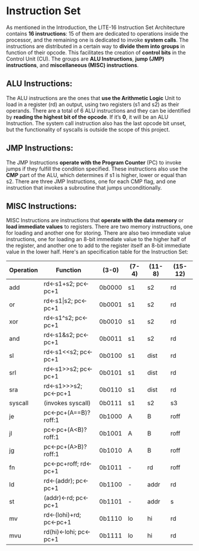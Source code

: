 # Instruction Set
As mentioned in the Introduction, the LITE-16 Instruction Set Architecture contains **16 instructions**: 15 of them are dedicated to operations inside the processor, and the remaining one is dedicated to invoke **system calls**. The instructions are distributed in a certain way to **divide them into groups** in function of their opcode. This facilitates the creation of **control bits** in the Control Unit (CU). The groups are **ALU Instructions**, **jump (JMP) instructions**, and **miscellaneous (MISC) instructions**.

## ALU Instructions:
The ALU instructions are the ones that **use the Arithmetic Logic** Unit to load in a register (rd) an output, using two registers (s1 and s2) as their operands. There are a total of 6 ALU instructions and they can be identified by **reading the highest bit of the opcode**. If it’s **0**, it will be an ALU Instruction. The system call instruction also has the last opcode bit unset, but the functionality of syscalls is outside the scope of this project.

## JMP Instructions:
The JMP Instructions **operate with the Program Counter** (PC) to invoke jumps if they fulfill the condition specified. These instructions also use the **CMP** part of the ALU, which determines if s1 is higher, lower or equal than s2. There are three JMP Instructions, one for each CMP flag, and one instruction that invokes a subroutine that jumps unconditionally.

## MISC Instructions:
MISC Instructions are instructions that **operate with the data memory** or **load immediate values** to registers. There are two memory instructions, one for loading and another one for storing. There are also two immediate value instructions, one for loading an 8-bit immediate value to the higher half of the register, and another one to add to the register itself an 8-bit immediate value in the lower half. Here's an specification table for the Instruction Set:

| Operation |        Function         |  (3-0) |  (7-4) | (11-8) | (15-12)
| --------- | ----------------------- | ------ | ------ | ------ | -------
| add       | rd<-s1+s2; pc<-pc+1     | 0b0000 |   s1   |   s2   |   rd   |
| or        | rd<-s1\|s2; pc<-pc+1    | 0b0001 |   s1   |   s2   |   rd   |
| xor       | rd<-s1^s2; pc<-pc+1     | 0b0010 |   s1   |   s2   |   rd   |
| and       | rd<-s1&s2; pc<-pc+1     | 0b0011 |   s1   |   s2   |   rd   |
| sl        | rd<-s1<<s2; pc<-pc+1    | 0b0100 |   s1   |  dist  |   rd   |
| srl       | rd<-s1>>s2; pc<-pc+1    | 0b0101 |   s1   |  dist  |   rd   |
| sra       | rd<-s1>>>s2; pc<-pc+1   | 0b0110 |   s1   |  dist  |   rd   |
| syscall   | (invokes syscall)       | 0b0111 |   s1   |   s2   |   s3   |
| je        | pc<-pc+(A==B)?roff:1    | 0b1000 |   A    |   B    |  roff  |
| jl        | pc<-pc+(A<B)?roff:1     | 0b1001 |   A    |   B    |  roff  |
| jg        | pc<-pc+(A>B)?roff:1     | 0b1010 |   A    |   B    |  roff  |
| fn        | pc<-pc+roff; rd<-pc+1   | 0b1011 |   -    |   rd   |  roff  |
| ld        | rd<-(addr); pc<-pc+1    | 0b1100 |   -    |  addr  |   rd   |
| st        | (addr)<-rd; pc<-pc+1    | 0b1101 |   -    |  addr  |   s    |
| mv        | rd<-(lohi)+rd; pc<-pc+1 | 0b1110 |   lo   |   hi   |   rd   |
| mvu       | rd(hi)<-lohi; pc<-pc+1  | 0b1111 |   lo   |   hi   |   rd   |

